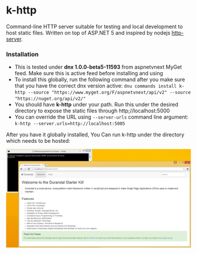 # k-http

Command-line HTTP server suitable for testing and local development to host static files. Written on top of ASP.NET 5 and inspired by nodejs [http-server](http://www.tugberkugurlu.com/archive/quickly-hosting-static-files-in-your-development-environment-with-node-http-server).

### Installation

- This is tested under **dnx 1.0.0-beta5-11593** from aspnetvnext MyGet feed. Make sure this is active feed before installing and using
- To install this globally, run the following command after you make sure that you have the correct dnx version active: `dnu commands install k-http --source "https://www.myget.org/F/aspnetvnext/api/v2" --source "https://nuget.org/api/v2/"`
- You should have **k-http** under your path. Run this under the desired directory to expose the static files through http;//localhost:5000
- You can override the URL using `--server-urls` command line argument: `k-http --server.urls=http://localhost:5005`

After you have it globally installed, You Can run k-http under the directory which needs to be hosted:

![demo-image](media/demo.PNG)
